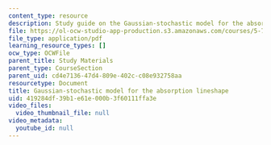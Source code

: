 ```yaml
---
content_type: resource
description: Study guide on the Gaussian-stochastic model for the absorption lineshape.
file: https://ol-ocw-studio-app-production.s3.amazonaws.com/courses/5-74-introductory-quantum-mechanics-ii-spring-2009/419284df39b1e61e000b3f60111ffa3e_MIT5_74s09_study05.pdf
file_type: application/pdf
learning_resource_types: []
ocw_type: OCWFile
parent_title: Study Materials
parent_type: CourseSection
parent_uid: cd4e7136-47d4-809e-402c-c08e932758aa
resourcetype: Document
title: Gaussian-stochastic model for the absorption lineshape
uid: 419284df-39b1-e61e-000b-3f60111ffa3e
video_files:
  video_thumbnail_file: null
video_metadata:
  youtube_id: null
---
```

